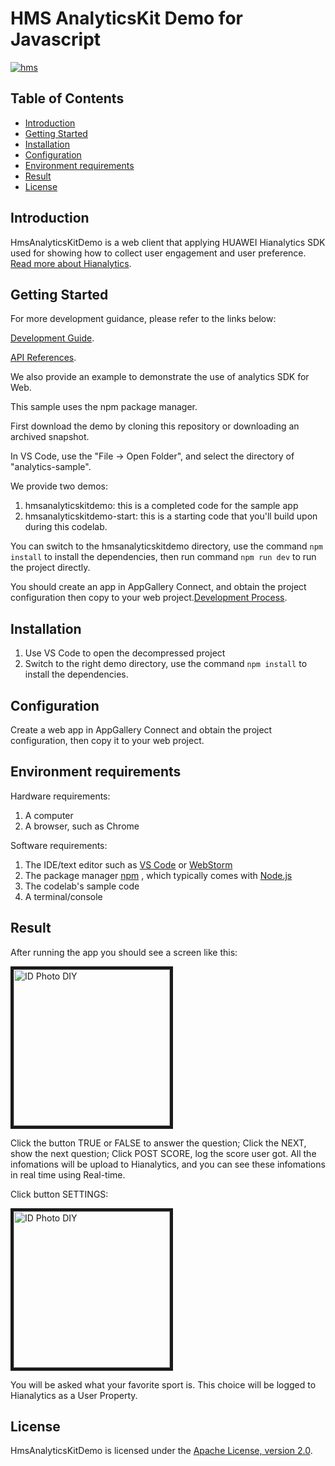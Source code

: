 # HMS AnalyticsKit Demo for Javascript

[![hms](https://img.shields.io/badge/hms-analytics-brightgreen)](https://developer.huawei.com/consumer/en/doc/development/HMS-References/3021004) 

## Table of Contents

* [Introduction](#introduction)
* [Getting Started](#getting-started)
* [Installation](#installation)
* [Configuration ](#configuration )
* [Environment requirements](#Environment-requirements)
* [Result](#result)
* [License](#license)


## Introduction
HmsAnalyticsKitDemo is a web client that applying HUAWEI Hianalytics SDK used for showing how to collect user engagement and user preference.
[Read more about Hianalytics](https://developer.huawei.com/consumer/en/doc/development/HMSCore-Guides-V5/introduction-0000001050745149).
## Getting Started

For more development guidance, please refer to the links below:

[Development Guide](https://developer.huawei.com/consumer/en/doc/development/HMSCore-Guides/javascript-config-agc-0000001050964518).

[API References](https://developer.huawei.com/consumer/cn/doc/development/HMSCore-Guides/javascript-api-huawei-analytics-overview-0000001051065713).

We also provide an example to demonstrate the use of analytics SDK for Web.

This sample uses the npm package manager.

First download the demo by cloning this repository or downloading an archived snapshot.

In VS Code, use the "File -> Open Folder", and select the directory of "analytics-sample".

We provide two demos:

1.  hmsanalyticskitdemo: this is a completed code for the sample app
2.  hmsanalyticskitdemo-start: this is a starting code that you'll build upon during this codelab.


You can switch to the hmsanalyticskitdemo directory, use the command `npm install` to install the dependencies, then run command `npm run dev` to run the project directly.

You should create an app in AppGallery Connect, and obtain the project configuration then copy to your web project.[Development Process](https://developer.huawei.com/consumer/en/doc/development/HMSCore-Guides/javascript-config-agc-0000001050964518).



## Installation
1.  Use VS Code to open the decompressed project
2.  Switch to the right demo directory, use the command `npm install` to install the dependencies.
    

## Configuration
Create a web app in AppGallery Connect and obtain the project configuration, then copy it to your web project.

## Environment requirements
Hardware requirements:
1. A computer
2. A browser, such as Chrome
    
Software requirements:
1. The IDE/text editor such as [VS Code](https://code.visualstudio.com) or [WebStorm](https://www.jetbrains.com/webstorm/)
2. The package manager [npm](https://www.npmjs.com) , which typically comes with [Node.js](https://nodejs.org/en)
3. The codelab's sample code
4. A terminal/console

## Result
After running the app you should see a screen like this:

<img src="https://github.com/HMS-Core/hms-analytics-demo-Javascript/blob/master/screenshot/screen_0.PNG" width=250 title="ID Photo DIY" div align=center border=5>

Click the button TRUE or FALSE to answer the question; Click the NEXT, show the next question; Click POST SCORE, log the score user got. All the infomations will be upload to Hianalytics, and you can see these infomations in real time using Real-time.

Click button SETTINGS:

<img src="https://github.com/HMS-Core/hms-analytics-demo-Javascript/blob/master/screenshot/screen_1.PNG" width=250 title="ID Photo DIY" div align=center border=5>

You will be asked what your favorite sport is. This choice will be logged to Hianalytics as a User Property.


##  License
HmsAnalyticsKitDemo is licensed under the [Apache License, version 2.0](http://www.apache.org/licenses/LICENSE-2.0).

